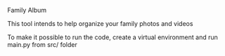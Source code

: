 Family Album

This tool intends to help organize your family photos and videos

To make it possible to run the code, create a virtual environment and run main.py from src/ folder
